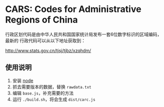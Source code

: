 CARS: Codes for Administrative Regions of China
===============================================

行政区划代码是由中华人民共和国国家统计局发布一套6位数字标识的区域编码，最新的	行政代码可以从以下地址获取到：

http://www.stats.gov.cn/tjsj/tjbz/xzqhdm/

使用说明
-------

1. 安装 [node](https://nodejs.org/)
2. 抓去需要版本的数据，替换 `rawdata.txt`
3. 编辑 `base.js`，补充需要的方法
4. 运行 `./build.sh`，将会生成 `dist/carc.js`
